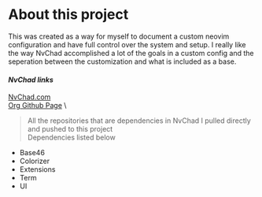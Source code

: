 # About this project

This was created as a way for myself to document a custom neovim configuration and have full control over the system and setup. I really like the way NvChad accomplished a lot of the goals in a custom config and the seperation between the customization and what is included as a base. 


#### *NvChad links*
[NvChad.com](https://NvChad.com) \
[Org Github Page](https://github.com/NvChad) \
> All the repositories that are dependencies in NvChad I pulled directly and pushed to this project \
> Dependencies listed below
- Base46
- Colorizer
- Extensions
- Term
- UI
